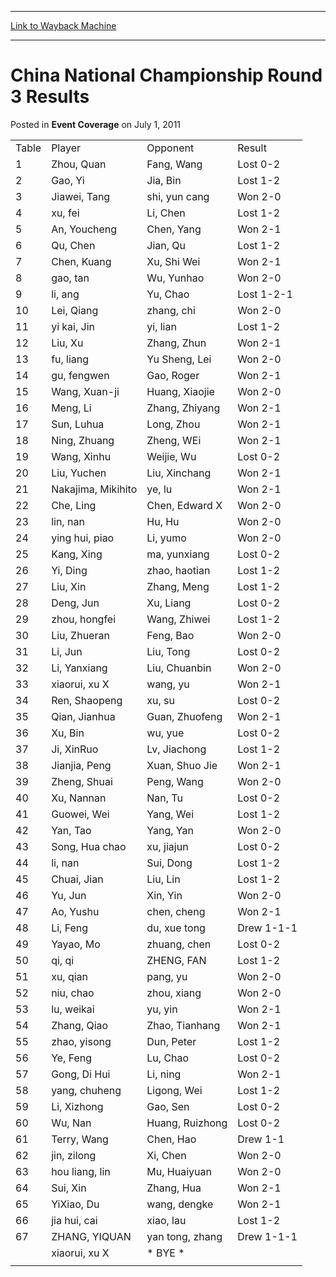 
---
[Link to Wayback Machine](https://web.archive.org/web/20220529015621/https://magic.wizards.com/en/articles/archive/event-coverage/china-national-championship-round-3-results-2011-07-01)

[_metadata_:description]:- "TablePlayer OpponentResult 1Zhou, QuanFang, WangLost 0-2 2Gao, YiJia, BinLost 1-2 3Jiawei, Tangshi, yun cangWon 2-0 4xu, feiLi, ChenLost 1-2 5An, YouchengChen, YangWon 2-1 6Qu, ChenJian, QuLost 1-2 7Chen, KuangXu, Shi WeiWon 2-1 8gao, tanWu, YunhaoWon 2-0 9li, angYu, ChaoLost 1-2-1 10Lei, Qiangzhang, chiWon 2-0 11yi kai, Jinyi, lianLost 1-2 12Liu, XuZhang, ZhunWon 2-1 13fu,"
[_metadata_:generator]:- "Drupal 7 (http://drupal.org)"
[_metadata_:node]:- "432681"
[_metadata_:publish_date]:- "2011-07-01"
[_metadata_:source]:- "div-main-content"
[_metadata_:title]:- "China National Championship Round 3 Results"
[_metadata_:wayback_capture_timestamp]:- "2022-05-29 01:56:21"
[_metadata_:wayback_raw_url]:- "https://web.archive.org/web/20220529015621id_/https://magic.wizards.com/en/articles/archive/event-coverage/china-national-championship-round-3-results-2011-07-01"
[_metadata_:wayback_url]:- "https://magic.wizards.com/en/articles/archive/event-coverage/china-national-championship-round-3-results-2011-07-01"
---


China National Championship Round 3 Results
===========================================



 Posted in **Event Coverage**
 on July 1, 2011 












|  |  |  |  |
| --- | --- | --- | --- |
| Table | Player  | Opponent | Result |
| 1 | Zhou, Quan | Fang, Wang | Lost 0-2 |
| 2 | Gao, Yi | Jia, Bin | Lost 1-2 |
| 3 | Jiawei, Tang | shi, yun cang | Won 2-0 |
| 4 | xu, fei | Li, Chen | Lost 1-2 |
| 5 | An, Youcheng | Chen, Yang | Won 2-1 |
| 6 | Qu, Chen | Jian, Qu | Lost 1-2 |
| 7 | Chen, Kuang | Xu, Shi Wei | Won 2-1 |
| 8 | gao, tan | Wu, Yunhao | Won 2-0 |
| 9 | li, ang | Yu, Chao | Lost 1-2-1 |
| 10 | Lei, Qiang | zhang, chi | Won 2-0 |
| 11 | yi kai, Jin | yi, lian | Lost 1-2 |
| 12 | Liu, Xu | Zhang, Zhun | Won 2-1 |
| 13 | fu, liang | Yu Sheng, Lei | Won 2-0 |
| 14 | gu, fengwen | Gao, Roger | Won 2-1 |
| 15 | Wang, Xuan-ji | Huang, Xiaojie | Won 2-0 |
| 16 | Meng, Li | Zhang, Zhiyang | Won 2-1 |
| 17 | Sun, Luhua | Long, Zhou | Won 2-1 |
| 18 | Ning, Zhuang | Zheng, WEi | Won 2-1 |
| 19 | Wang, Xinhu | Weijie, Wu | Lost 0-2 |
| 20 | Liu, Yuchen | Liu, Xinchang | Won 2-1 |
| 21 | Nakajima, Mikihito | ye, lu | Won 2-1 |
| 22 | Che, Ling | Chen, Edward X | Won 2-0 |
| 23 | lin, nan | Hu, Hu | Won 2-0 |
| 24 | ying hui, piao | Li, yumo | Won 2-0 |
| 25 | Kang, Xing | ma, yunxiang | Lost 0-2 |
| 26 | Yi, Ding | zhao, haotian | Lost 1-2 |
| 27 | Liu, Xin | Zhang, Meng | Lost 1-2 |
| 28 | Deng, Jun | Xu, Liang | Lost 0-2 |
| 29 | zhou, hongfei | Wang, Zhiwei | Lost 1-2 |
| 30 | Liu, Zhueran | Feng, Bao | Won 2-0 |
| 31 | Li, Jun | Liu, Tong | Lost 0-2 |
| 32 | Li, Yanxiang | Liu, Chuanbin | Won 2-0 |
| 33 | xiaorui, xu X | wang, yu | Won 2-1 |
| 34 | Ren, Shaopeng | xu, su | Lost 0-2 |
| 35 | Qian, Jianhua | Guan, Zhuofeng | Won 2-1 |
| 36 | Xu, Bin | wu, yue | Lost 0-2 |
| 37 | Ji, XinRuo | Lv, Jiachong | Lost 1-2 |
| 38 | Jianjia, Peng | Xuan, Shuo Jie | Won 2-1 |
| 39 | Zheng, Shuai | Peng, Wang | Won 2-0 |
| 40 | Xu, Nannan | Nan, Tu | Lost 0-2 |
| 41 | Guowei, Wei | Yang, Wei | Lost 1-2 |
| 42 | Yan, Tao | Yang, Yan | Won 2-0 |
| 43 | Song, Hua chao | xu, jiajun | Lost 0-2 |
| 44 | li, nan | Sui, Dong | Lost 1-2 |
| 45 | Chuai, Jian | Liu, Lin | Lost 1-2 |
| 46 | Yu, Jun | Xin, Yin | Won 2-0 |
| 47 | Ao, Yushu | chen, cheng | Won 2-1 |
| 48 | Li, Feng | du, xue tong | Drew 1-1-1 |
| 49 | Yayao, Mo | zhuang, chen | Lost 0-2 |
| 50 | qi, qi | ZHENG, FAN | Lost 1-2 |
| 51 | xu, qian | pang, yu | Won 2-0 |
| 52 | niu, chao | zhou, xiang | Won 2-0 |
| 53 | lu, weikai | yu, yin | Won 2-1 |
| 54 | Zhang, Qiao | Zhao, Tianhang | Won 2-1 |
| 55 | zhao, yisong | Dun, Peter | Lost 1-2 |
| 56 | Ye, Feng | Lu, Chao | Lost 0-2 |
| 57 | Gong, Di Hui | Li, ning | Won 2-1 |
| 58 | yang, chuheng | Ligong, Wei | Lost 1-2 |
| 59 | Li, Xizhong | Gao, Sen | Lost 0-2 |
| 60 | Wu, Nan | Huang, Ruizhong | Lost 0-2 |
| 61 | Terry, Wang | Chen, Hao | Drew 1-1 |
| 62 | jin, zilong | Xi, Chen | Won 2-0 |
| 63 | hou liang, lin | Mu, Huaiyuan | Won 2-0 |
| 64 | Sui, Xin | Zhang, Hua | Won 2-1 |
| 65 | YiXiao, Du | wang, dengke | Won 2-1 |
| 66 | jia hui, cai | xiao, lau | Lost 1-2 |
| 67 | ZHANG, YIQUAN | yan tong, zhang | Drew 1-1-1 |
|  | xiaorui, xu X | \* BYE \* |  |
|  |







